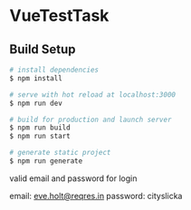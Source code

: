 # VueTestTask

## Build Setup

```bash
# install dependencies
$ npm install

# serve with hot reload at localhost:3000
$ npm run dev

# build for production and launch server
$ npm run build
$ npm run start

# generate static project
$ npm run generate
```

valid email and password for login

email: eve.holt@reqres.in
password: cityslicka